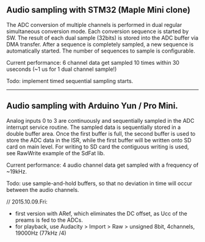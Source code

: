 Audio sampling with STM32 (Maple Mini clone)
--------------------------------------------
	
The ADC conversion of multiple channels is performed in dual regular simultaneous conversion mode.
Each conversion sequence is started by SW.
The result of each dual sample (32bits) is stored into the ADC buffer via DMA transfer.
After a sequence is completely sampled, a new sequence is automatically started.
The number of sequences to sample is configurable.

Current performance: 6 channel data get sampled 10 times within 30 useconds (~1 us for 1 dual channel sample!)

Todo: implement timed sequential sampling starts.

----------------------------------------------------------------------------------------------------------
	
Audio sampling with Arduino Yun / Pro Mini.
------------------------------------------

Analog inputs 0 to 3 are continuously and sequentially sampled in the ADC interrupt service routine.
The sampled data is sequentially stored in a double buffer area. Once the first buffer is full, the second buffer is used to store the ADC data in the ISR, while the first buffer will be written onto SD card on main level.
For writing to SD card the contiguous writing is used, see RawWrite example of the SdFat lib.

Current performance: 4 audio channel data get sampled with a frequency of ~19kHz.

Todo: use sample-and-hold buffers, so that no deviation in time will occur between the audio channels.

// 2015.10.09.Fri:

- first version with ARef, which eliminates the DC offset, as Ucc of the preams is fed to the ADCs.
- for playback, use Audacity > Import > Raw > unsigned 8bit, 4channels, 19000Hz (77kHz /4)


